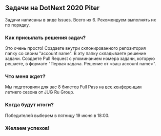 ## Задачи на DotNext 2020 Piter

Задачи написаны в виде Issues. Всего их 6. Рекомендуем выполнять их по порядку.

### Как присылать решения задач?
Это очень просто! 
Создаете внутри склонированного репозитория папку со своим "account name". 
В эту папку складываете решение задачи. 
Создаете Pull Request с упоминанием номера задачи, которую решаете, в формате "Первая задача. Решение от <ваш account name>".

### Что меня ждет?

Мы подготовили для вас 8 билетов Full Pass на [все конференции](https://live.jugru.org/) летнего сезона от JUG Ru Group.

### Когда будут итоги?

Победителей выберем в пятницу 19 июня в 18:00.

### Желаем успехов!
